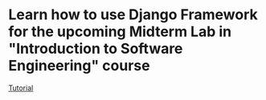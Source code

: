 # Learn how to use Django Framework for the upcoming Midterm Lab in "Introduction to Software Engineering" course

[Tutorial](https://www.youtube.com/watch?v=QvTyqta3OJo&list=PL-51WBLyFTg2vW-_6XBoUpE7vpmoR3ztO&index=2)